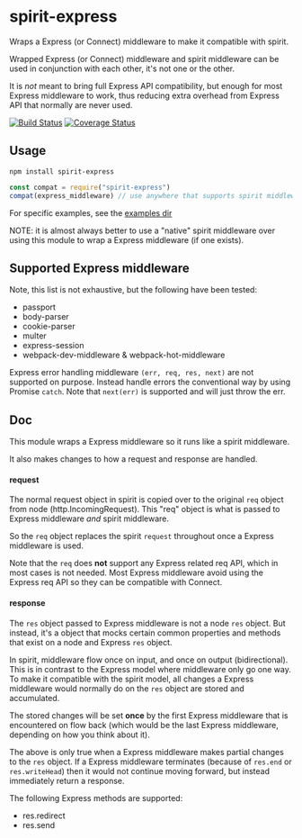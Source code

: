 # spirit-express
Wraps a Express (or Connect) middleware to make it compatible with spirit.

Wrapped Express (or Connect) middleware and spirit middleware can be used in conjunction with each other, it's not one or the other.

It is _not_ meant to bring full Express API compatibility, but enough for most Express middleware to work, thus reducing extra overhead from Express API that normally are never used.

[![Build Status](https://travis-ci.org/spirit-js/spirit-express.svg?branch=master)](https://travis-ci.org/spirit-js/spirit-express)
[![Coverage Status](https://coveralls.io/repos/github/spirit-js/spirit-express/badge.svg?branch=master)](https://coveralls.io/github/spirit-js/spirit-express?branch=master)

## Usage
`npm install spirit-express`

```js
const compat = require("spirit-express")
compat(express_middleware) // use anywhere that supports spirit middleware
```

For specific examples, see the [examples dir](./examples)

NOTE: it is almost always better to use a "native" spirit middleware over using this module to wrap a Express middleware (if one exists).

## Supported Express middleware
Note, this list is not exhaustive, but the following have been tested:
- passport
- body-parser
- cookie-parser
- multer
- express-session
- webpack-dev-middleware & webpack-hot-middleware

Express error handling middleware `(err, req, res, next)` are not supported on purpose. Instead handle errors the conventional way by using Promise `catch`. Note that `next(err)` is supported and will just throw the err.


## Doc
This module wraps a Express middleware so it runs like a spirit middleware.

It also makes changes to how a request and response are handled.

#### request
The normal request object in spirit is copied over to the original `req` object from node (http.IncomingRequest).
This "req" object is what is passed to Express middleware _and_ spirit middleware.

So the `req` object replaces the spirit `request` throughout once a Express middleware is used.

Note that the `req` does __not__ support any Express related req API, which in most cases is not needed. Most Express middleware avoid using the Express req API so they can be compatible with Connect.

#### response
The `res` object passed to Express middleware is not a node `res` object. But instead, it's a object that mocks certain common properties and methods that exist on a node and Express `res` object.

In spirit, middleware flow once on input, and once on output (bidirectional). This is in contrast to the Express model where middleware only go one way. To make it compatible with the spirit model, all changes a Express middleware would normally do on the `res` object are stored and accumulated. 

The stored changes will be set __once__ by the first Express middleware that is encountered on flow back (which would be the last Express middleware, depending on how you think about it).

The above is only true when a Express middleware makes partial changes to the `res` object. If a Express middleware terminates (because of `res.end` or `res.writeHead`) then it would not continue moving forward, but instead immediately return a response.

The following Express methods are supported:
- res.redirect
- res.send
